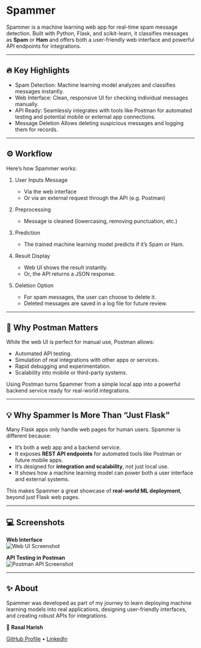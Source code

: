 # Spammer

Spammer is a machine learning web app for real-time spam message detection. Built with Python, Flask, and scikit-learn, it classifies messages as **Spam** or **Ham** and offers both a user-friendly web interface and powerful API endpoints for integrations.

---

## 🔥 Key Highlights

- Spam Detection: Machine learning model analyzes and classifies messages instantly.
- Web Interface: Clean, responsive UI for checking individual messages manually.
- API Ready: Seamlessly integrates with tools like Postman for automated testing and potential mobile or external app connections.
- Message Deletion Allows deleting suspicious messages and logging them for records.

---

## ⚙️ Workflow

Here’s how Spammer works:

1. User Inputs Message
   - Via the web interface
   - Or via an external request through the API (e.g. Postman)

2. Preprocessing
   - Message is cleaned (lowercasing, removing punctuation, etc.)

3. Prediction
   - The trained machine learning model predicts if it’s Spam or Ham.

4. Result Display
   - Web UI shows the result instantly.
   - Or, the API returns a JSON response.

5. Deletion Option
   - For spam messages, the user can choose to delete it.
   - Deleted messages are saved in a log file for future review.

---

## 🤝 Why Postman Matters

While the web UI is perfect for manual use, Postman allows:

- Automated API testing.
- Simulation of real integrations with other apps or services.
- Rapid debugging and experimentation.
- Scalability into mobile or third-party systems.

Using Postman turns Spammer from a simple local app into a powerful backend service ready for real-world integrations.

---

## 💡 Why Spammer Is More Than “Just Flask”

Many Flask apps only handle web pages for human users. Spammer is different because:

- It’s both a web app and a backend service.
- It exposes **REST API endpoints** for automated tools like Postman or future mobile apps.
- It’s designed for **integration and scalability**, not just local use.
- It shows how a machine learning model can power both a user interface and external systems.

This makes Spammer a great showcase of **real-world ML deployment**, beyond just Flask web pages.

---

## 💻 Screenshots


**Web Interface**  
![Web UI Screenshot](images/web_ui.png)

**API Testing in Postman**  
![Postman API Screenshot](images/postman_test.png)

---

## ✨ About

Spammer was developed as part of my journey to learn deploying machine learning models into real applications, designing user-friendly interfaces, and creating robust APIs for integrations.


👤 **Rasal Harish**

[GitHub Profile](https://github.com/Rasalharish) • [LinkedIn](https://www.linkedin.com/in/rasalharish/)
